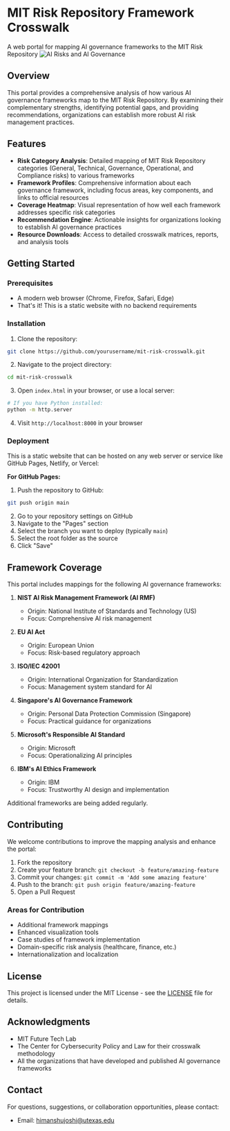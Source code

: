 
# MIT Risk Repository Framework Crosswalk
A web portal for mapping AI governance frameworks to the MIT Risk Repository
![AI Risks and AI Governance](./https://github.com/HimJoe/mit-risk-crosswalk/blob/main/MIT%20AI%20RR%20-%20Cross%20walk%20-%20visual%20selection.png)
## Overview

This portal provides a comprehensive analysis of how various AI governance frameworks map to the MIT Risk Repository. By examining their complementary strengths, identifying potential gaps, and providing recommendations, organizations can establish more robust AI risk management practices.

## Features

- **Risk Category Analysis**: Detailed mapping of MIT Risk Repository categories (General, Technical, Governance, Operational, and Compliance risks) to various frameworks
- **Framework Profiles**: Comprehensive information about each governance framework, including focus areas, key components, and links to official resources
- **Coverage Heatmap**: Visual representation of how well each framework addresses specific risk categories
- **Recommendation Engine**: Actionable insights for organizations looking to establish AI governance practices
- **Resource Downloads**: Access to detailed crosswalk matrices, reports, and analysis tools

## Getting Started

### Prerequisites

- A modern web browser (Chrome, Firefox, Safari, Edge)
- That's it! This is a static website with no backend requirements

### Installation

1. Clone the repository:
```bash
git clone https://github.com/yourusername/mit-risk-crosswalk.git
```

2. Navigate to the project directory:
```bash
cd mit-risk-crosswalk
```

3. Open `index.html` in your browser, or use a local server:
```bash
# If you have Python installed:
python -m http.server
```

4. Visit `http://localhost:8000` in your browser

### Deployment

This is a static website that can be hosted on any web server or service like GitHub Pages, Netlify, or Vercel:

**For GitHub Pages:**

1. Push the repository to GitHub:
```bash
git push origin main
```

2. Go to your repository settings on GitHub
3. Navigate to the "Pages" section
4. Select the branch you want to deploy (typically `main`)
5. Select the root folder as the source
6. Click "Save"

## Framework Coverage

This portal includes mappings for the following AI governance frameworks:

1. **NIST AI Risk Management Framework (AI RMF)**
   - Origin: National Institute of Standards and Technology (US)
   - Focus: Comprehensive AI risk management

2. **EU AI Act**
   - Origin: European Union
   - Focus: Risk-based regulatory approach

3. **ISO/IEC 42001**
   - Origin: International Organization for Standardization
   - Focus: Management system standard for AI

4. **Singapore's AI Governance Framework**
   - Origin: Personal Data Protection Commission (Singapore)
   - Focus: Practical guidance for organizations

5. **Microsoft's Responsible AI Standard**
   - Origin: Microsoft
   - Focus: Operationalizing AI principles

6. **IBM's AI Ethics Framework**
   - Origin: IBM
   - Focus: Trustworthy AI design and implementation

Additional frameworks are being added regularly.

## Contributing

We welcome contributions to improve the mapping analysis and enhance the portal:

1. Fork the repository
2. Create your feature branch: `git checkout -b feature/amazing-feature`
3. Commit your changes: `git commit -m 'Add some amazing feature'`
4. Push to the branch: `git push origin feature/amazing-feature`
5. Open a Pull Request

### Areas for Contribution

- Additional framework mappings
- Enhanced visualization tools
- Case studies of framework implementation
- Domain-specific risk analysis (healthcare, finance, etc.)
- Internationalization and localization

## License

This project is licensed under the MIT License - see the [LICENSE](LICENSE) file for details.

## Acknowledgments

- MIT Future Tech Lab
- The Center for Cybersecurity Policy and Law for their crosswalk methodology
- All the organizations that have developed and published AI governance frameworks

## Contact

For questions, suggestions, or collaboration opportunities, please contact:
- Email:  himanshujoshi@utexas.edu
  
